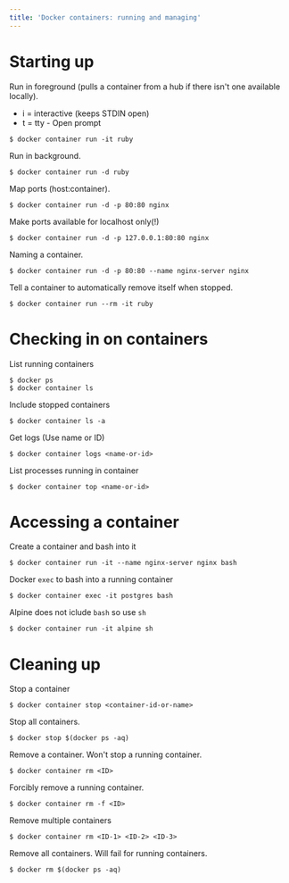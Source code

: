 ```yaml
---
title: 'Docker containers: running and managing'
---
```

# Starting up
Run in foreground (pulls a container from a hub if there isn't one available locally).
- i = interactive (keeps STDIN open)
- t = tty - Open prompt

```
$ docker container run -it ruby
```

Run in background.
```
$ docker container run -d ruby
```

Map ports (host:container).
```
$ docker container run -d -p 80:80 nginx
```

Make ports available for localhost only(!)
```
$ docker container run -d -p 127.0.0.1:80:80 nginx
```

Naming a container.
```
$ docker container run -d -p 80:80 --name nginx-server nginx
```

Tell a container to automatically remove itself when stopped.
```
$ docker container run --rm -it ruby
```

# Checking in on containers
List running containers
```
$ docker ps
$ docker container ls
```

Include stopped containers
```
$ docker container ls -a
```

Get logs (Use name or ID)
```
$ docker container logs <name-or-id>
```

List processes running in container
```
$ docker container top <name-or-id>
```

# Accessing a container

Create a container and bash into it
```
$ docker container run -it --name nginx-server nginx bash
```

Docker `exec` to bash into a running container
```
$ docker container exec -it postgres bash
```

Alpine does not iclude `bash` so use `sh`
```
$ docker container run -it alpine sh
```

# Cleaning up

Stop a container
```
$ docker container stop <container-id-or-name>
```

Stop all containers.
```
$ docker stop $(docker ps -aq)
```

Remove a container. Won't stop a running container.
```
$ docker container rm <ID>
```

Forcibly remove a running container.
```
$ docker container rm -f <ID>
```

Remove multiple containers
```
$ docker container rm <ID-1> <ID-2> <ID-3>
```

Remove all containers. Will fail for running containers.
```
$ docker rm $(docker ps -aq)
```
